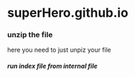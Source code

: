 # superHero.github.io
### unzip the file
 here you need to just unpiz your file
##### run index file from internal file
